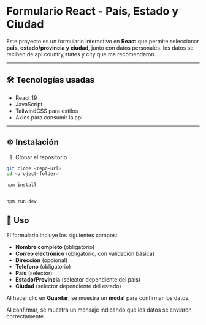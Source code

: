 # Formulario React - País, Estado y Ciudad

Este proyecto es un formulario interactivo en **React** que permite seleccionar **país, estado/provincia y ciudad**, junto con datos personales. los datos se reciben de api country,states y city que me recomendaron.

---

## 🛠 Tecnologías usadas

- React 19
- JavaScript
- TailwindCSS para estilos
- Axios para consumir la api

---

## ⚙️ Instalación

1. Clonar el repositorio

```bash
git clone <repo-url>
cd <project-folder>

npm install


npm run dev

```

## 📝 Uso

El formulario incluye los siguientes campos:

- **Nombre completo** (obligatorio)
- **Correo electrónico** (obligatorio, con validación básica)
- **Dirección** (opcional)
- **Telefono** (obligatorio)
- **País** (selector)
- **Estado/Provincia** (selector dependiente del país)
- **Ciudad** (selector dependiente del estado)

Al hacer clic en **Guardar**, se muestra un **modal** para confirmar los datos.

Al confirmar, se muestra un mensaje indicando que los datos se enviaron correctamente.
